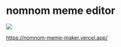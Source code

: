 # nomnom meme editor

<img src="https://nomnom-meme-maker.vercel.app/presets/4.png" />

https://nomnom-meme-maker.vercel.app/
